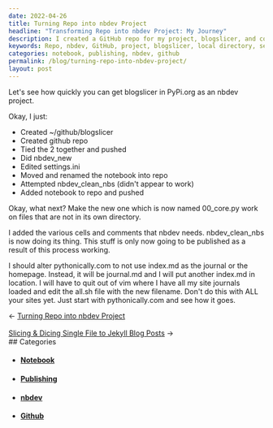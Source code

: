 ```yaml
---
date: 2022-04-26
title: Turning Repo into nbdev Project
headline: "Transforming Repo into nbdev Project: My Journey"
description: I created a GitHub repo for my project, blogslicer, and connected it to my local directory. After editing the settings.ini file, I moved and renamed the notebook into the repo, added the necessary cells and comments for nbdev, and attempted to publish the project. Finally, I altered pythonically.com to not use index.md as the journal. Read my blog post to learn how I did it!
keywords: Repo, nbdev, GitHub, project, blogslicer, local directory, settings.ini, notebook, cells, comments, publishing, pythonically.com, journal
categories: notebook, publishing, nbdev, github
permalink: /blog/turning-repo-into-nbdev-project/
layout: post
---
```



Let's see how quickly you can get blogslicer in PyPi.org as an nbdev project.

Okay, I just:

- Created ~/github/blogslicer
- Created github repo
- Tied the 2 together and pushed
- Did nbdev_new
- Edited settings.ini
- Moved and renamed the notebook into repo
- Attempted nbdev_clean_nbs (didn't appear to work)
- Added notebook to repo and pushed

Okay, what next? Make the new one which is now named 00_core.py work on files
that are not in its own directory.

I added the various cells and comments that nbdev needs. nbdev_clean_nbs is now
doing its thing. This stuff is only now going to be published as a result of
this process working.

I should alter pythonically.com to not use index.md as the journal or the
homepage. Instead, it will be journal.md and I will put another index.md in
location. I will have to quit out of vim where I have all my site journals
loaded and edit the all.sh file with the new filename. Don't do this with ALL
your sites yet. Just start with pythonically.com and see how it goes.


<div class="post-nav"><div class="post-nav-prev"><span class="arrow">&larr;&nbsp;</span><a href="/blog/turning-repo-into-nbdev-project">Turning Repo into nbdev Project</a></div> &nbsp; <div class="post-nav-next"><a href="/blog/slicing-dicing-single-file-to-jekyll-blog-posts">Slicing & Dicing Single File to Jekyll Blog Posts</a><span class="arrow">&nbsp;&rarr;</span></div></div>
## Categories

<ul>
<li><h4><a href='/notebook/'>Notebook</a></h4></li>
<li><h4><a href='/publishing/'>Publishing</a></h4></li>
<li><h4><a href='/nbdev/'>nbdev</a></h4></li>
<li><h4><a href='/github/'>Github</a></h4></li></ul>